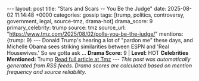 --- layout: post title: "Stars and Scars -- You Be the Judge" date: 2025-08-02 11:14:48 +0000 categories: gossip tags: [trump, politics, controversy, government, legal, source-tmz, drama-hot] drama_score: 9 primary_celebrity: trump source: tmz source_url: "https://www.tmz.com/2025/08/02/polls-you-be-the-judge/" mentions: {trump: 9} --- Donald Trump's hearing a lot of "pardon me" these days, and Michelle Obama sees striking similarities between ESPN and 'Real Housewives.' So we gotta ask ... **Drama Score:** 9 | **Level:** HOT **Celebrities Mentioned:** Trump [Read full article at Tmz](https://www.tmz.com/2025/08/02/polls-you-be-the-judge/) --- *This post was automatically generated from RSS feeds. Drama scores are calculated based on mention frequency and source reliability.*